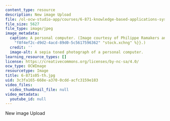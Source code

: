 ```yaml
---
content_type: resource
description: New image Upload
file: /ol-ocw-studio-app/courses/6-871-knowledge-based-applications-systems-spring-2005/3c3fa165668ea3700cddacfc3159e183_6-871s05-th.jpg
file_size: 5627
file_type: image/jpeg
image_metadata:
  caption: A personal computer. (Image courtesy of Philippe Ramakers and {{% resource_link
    "f8f4ef2c-d9d2-4acd-89d0-5c5617596362" "stock.xchng" %}}.)
  credit: ''
  image-alt: A sepia toned photograph of a personal computer.
learning_resource_types: []
license: https://creativecommons.org/licenses/by-nc-sa/4.0/
ocw_type: OCWImage
resourcetype: Image
title: 6-871s05-th.jpg
uid: 3c3fa165-668e-a370-0cdd-acfc3159e183
video_files:
  video_thumbnail_file: null
video_metadata:
  youtube_id: null
---
```

New image Upload